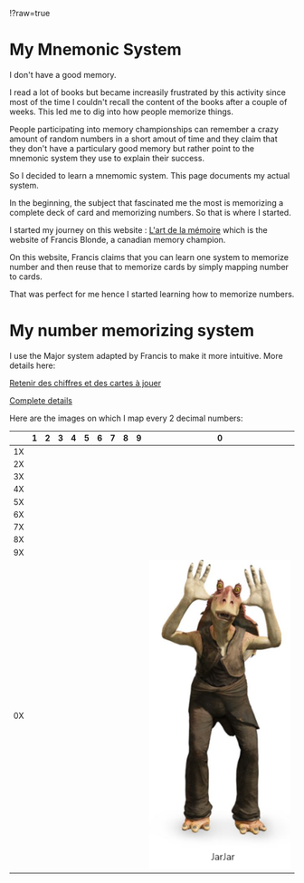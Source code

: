 !?raw=true
# My Mnemonic System

I don't have a good memory.

I read a lot of books but became increasily frustrated by this activity since most of the time I couldn't recall the content of the books after a couple of weeks. This led me to dig into how people memorize things. 

People participating into memory championships can remember a crazy amount of random numbers in a short amout of time and they claim that they don't have a particulary good memory but rather point to the mnemonic system they use to explain their success.

So I decided to learn a mnemomic system. This page documents my actual system.

In the beginning, the subject that fascinated me the most is memorizing a complete deck of card and memorizing numbers. So that is where I started.

I started my journey on this website : [L'art de la mémoire](https://www.artdelamemoire.org/) which is the website of Francis Blonde, a canadian memory champion.

On this website, Francis claims that you can learn one system to memorize number and then reuse that to memorize cards by simply mapping number to cards.

That was perfect for me hence I started learning how to memorize numbers.

# My number memorizing system
I use the Major system adapted by Francis to make it more intuitive. More details here:

[Retenir des chiffres et des cartes à jouer ](https://www.artdelamemoire.org/retenir-des-chiffres-et-des-cartes-jouer/)

[Complete details](https://docs.google.com/document/d/1QAW72GMid9hW5Os9eqFGvybI4QeiUKoVfiUR5uXqORY/edit?usp=sharing) 

Here are the images on which I map every 2 decimal numbers:

|   	  | 1 	|  2 	| 3  	| 4  	| 5  	| 6  	| 7  	| 8  	| 9  	| 0  	|
|---	  |---	|---	|---	|---	|---	|---	|---	|---	|---	|---	|
|  1X 	|   	|   	|   	|   	|   	|   	|   	|   	|   	|   	|
|  2X	  |   	|   	|   	|   	|   	|   	|   	|   	|   	|   	|
|  3X 	|   	|   	|   	|   	|   	|   	|   	|   	|   	|   	|
|  4X 	|   	|   	|   	|   	|   	|   	|   	|   	|   	|   	|
|  5X 	|   	|   	|   	|   	|   	|   	|   	|   	|   	|   	|
|  6X	  |   	|   	|   	|   	|   	|   	|   	|   	|   	|   	|
|  7X 	|   	|   	|   	|   	|   	|   	|   	|   	|   	|   	|
|  8X 	|   	|   	|   	|   	|   	|   	|   	|   	|   	|   	|
|  9X 	|   	|   	|   	|   	|   	|   	|   	|   	|   	|   	|
|  0X   |   	|   	|   	|   	|   	|   	|   	|   	|   	| ![Jar Jar](/img/00.PNG?raw=true) |
